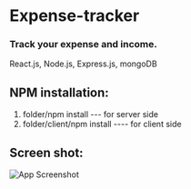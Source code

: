 # Expense-tracker

### Track your expense and income.

React.js, Node.js, Express.js, mongoDB

## NPM installation:

1. folder/npm install --- for server side
2. folder/client/npm install ---- for client side

## Screen shot:

![App Screenshot](preview/UI1)

